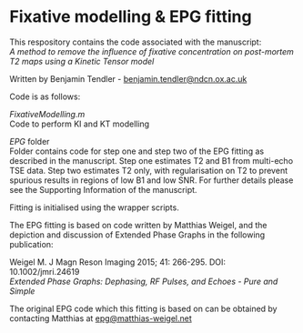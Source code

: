 # Fixative modelling & EPG fitting
This respository contains the code associated with the manuscript:\
*A method to remove the influence of fixative concentration on post-mortem T2 maps using a Kinetic Tensor model*

Written by Benjamin Tendler - benjamin.tendler@ndcn.ox.ac.uk

Code is as follows:

*FixativeModelling.m*\
Code to perform KI and KT modelling

*EPG* folder\
Folder contains code for step one and step two of the EPG fitting as described in the manuscript. Step one estimates T2 and B1 from multi-echo TSE data. Step two estimates T2 only, with regularisation on T2 to prevent spurious results in regions of low B1 and low SNR. For further details please see the Supporting Information of the manuscript.

Fitting is initialised using the wrapper scripts.

The EPG fitting is based on code written by Matthias Weigel, and the depiction and discussion of Extended Phase Graphs in the following publication:

Weigel M. J Magn Reson Imaging 2015; 41: 266-295. DOI: 10.1002/jmri.24619\
*Extended Phase Graphs: Dephasing, RF Pulses, and Echoes - Pure and Simple*

The original EPG code which this fitting is based on can be obtained by contacting Matthias at epg@matthias-weigel.net
                                                                                                                           
